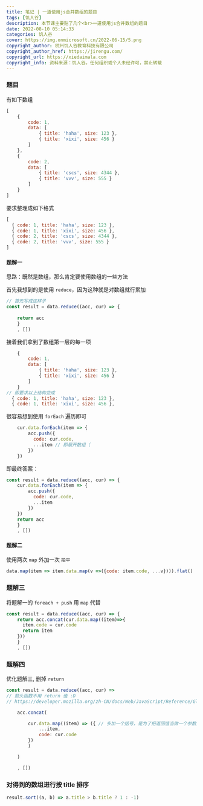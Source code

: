 ```yaml
---
title: 笔记 | 一道使用js合并数组的题目
tags: [饥人谷]
description: 本节课主要贴了几个<br>一道使用js合并数组的题目
date: 2022-08-10 05:14:33
categories: 饥人谷
cover: https://img.onmicrosoft.cn/2022-06-15/5.png
copyright_author: 杭州饥人谷教育科技有限公司
copyright_author_href: https://jirengu.com/
copyright_url: https://xiedaimala.com
copyright_info: 资料来源：饥人谷。任何组织或个人未经许可，禁止转载
---
```


### 题目

有如下数组

```js
[
    {
        code: 1,
        data: [
            { title: 'haha', size: 123 },
            { title: 'xixi', size: 456 }
        ]
    },
    {
        code: 2,
        data: [
            { title: 'cscs', size: 4344 },
            { title: 'vvv', size: 555 }
        ]
    }
]
```

要求整理成如下格式

```js
[
  { code: 1, title: 'haha', size: 123 },
  { code: 1, title: 'xixi', size: 456 },
  { code: 2, title: 'cscs', size: 4344 },
  { code: 2, title: 'vvv', size: 555 }
]
```

#### 题解一

思路：既然是数组，那么肯定要使用数组的一些方法

首先我想到的是使用 `reduce`，因为这种就是对数组就行累加

```js
// 首先写成这样子
const result = data.reduce((acc, cur) => {
 
    return acc
    }
    , [])
```

接着我们拿到了数组第一层的每一项

```js
    {
        code: 1,
        data: [
            { title: 'haha', size: 123 },
            { title: 'xixi', size: 456 }
        ]
    }
// 即要求以上结构变成
  { code: 1, title: 'haha', size: 123 },
  { code: 1, title: 'xixi', size: 456 },
```

很容易想到使用 `forEach` 遍历即可

```js
    cur.data.forEach(item => {
        acc.push({
          code: cur.code,
          ...item // 即展开数组（
        })
    })
```

即最终答案：

```js
const result = data.reduce((acc, cur) => {
    cur.data.forEach(item => {
        acc.push({
          code: cur.code,
          ...item
        })
    })
    return acc
    }
    , [])
```

#### 题解二

使用两次 `map` 外加一次 `拍平`

```js
data.map(item => item.data.map(v =>({code: item.code, ...v}))).flat()
```

### 题解三

将题解一的 `foreach + push` 用 `map` 代替

```js
const result = data.reduce((acc, cur) => {
    return acc.concat(cur.data.map((item)=>{
      item.code = cur.code
      return item
    }))
    }
    , [])
```

### 题解四

优化题解三, 删掉 `return`

```js
const result = data.reduce((acc, cur) => 
// 箭头函数不用 return 值 :D
// https://developer.mozilla.org/zh-CN/docs/Web/JavaScript/Reference/Global_Objects/Array/Reduce

    acc.concat(

        cur.data.map((item) => ({ // 多加一个括号，是为了把返回值当做一个参数返回
            ...item,
            code: cur.code
        })
        )

    )

    , [])
```

### 对得到的数组进行按 title 排序

```js
result.sort((a, b) => a.title > b.title ? 1 : -1)
``` 